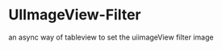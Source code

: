 UIImageView-Filter
==================

an async way of tableview to set the uiimageView filter image
